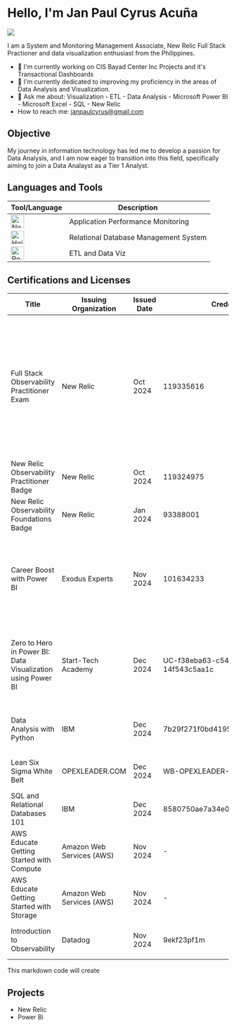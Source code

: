 # Hello, I'm Jan Paul Cyrus Acuña
<a href="https://www.linkedin.com/in/jan-paul-cyrus-acuna"><img src="https://img.shields.io/badge/-LinkedIn-0072b1?&style=for-the-badge&logo=linkedin&logoColor=white" /></a>

I am a System and Monitoring Management Associate, New Relic Full Stack Practioner and data visualization enthusiast from the Philippines.

* 🔭 I'm currently working on CIS Bayad Center Inc Projects and it's Transactional Dashboards
* 🌱 I'm currently dedicated to improving my proficiency in the areas of Data Analysis and Visualization.
* 🧐 Ask me about: Visualization - ETL - Data Analysis - Microsoft Power BI - Microsoft Excel - SQL - New Relic
* How to reach me: janpaulcyrus@gmail.com

## Objective

My journey in information technology has led me to develop a passion for Data Analysis, and I am now eager to transition into this field, specifically aiming to join a Data Analayst as a Tier 1 Analyst.


## Languages and Tools
| Tool/Language | Description |
|---|---|
| <a href="https://newrelic.com/"><img src="https://encrypted-tbn0.gstatic.com/images?q=tbn:ANd9GcT_KdVtHEEjQBoW8_umupCs5EmG8GIYVyk1-Q&s/" alt="New Relic" width="30"></a> | Application Performance Monitoring |
| <a href="https://www.heidisql.com/"><img src="https://upload.wikimedia.org/wikipedia/commons/3/32/HeidiSQL_logo_image.png" alt="HeidiSQL" width="30"></a> | Relational Database Management System |
| <a href="https://www.microsoft.com/en-us/power-platform/products/power-bi"><img src="https://1000logos.net/wp-content/uploads/2022/12/Power-BI-Logo-2013.png" alt="Power BI" width="30"></a> | ETL and Data Viz |



## Certifications and Licenses

| Title | Issuing Organization | Issued Date | Credential ID | Skills | URL |
|---|---|---|---|---|---|
| Full Stack Observability Practitioner Exam | New Relic | Oct 2024 | 119335616 | Telemetry · New Relic APM · Server Monitoring · System Monitoring · Performance Dashboards · Data Analysis · Application Monitoring · Dashboard Metrics · Dashboards · NRQL | [Full Stack Observability Practitioner Exam](https://credentials.newrelic.com/49acd205-ef3c-4ec0-bc8c-927ab355b038#acc.phUyZxso) | Full Stack Observability Practitioner Exam Certificate.png |
| New Relic Observability Practitioner Badge | New Relic | Oct 2024 | 119324975 | Telemetry · Application Monitoring · Dashboards | [New Relic Observability Practitioner Badge](https://credentials.newrelic.com/21c1065f-cc06-4860-be12-19d67b5aa351#acc.2XsPTmGn)| - |
| New Relic Observability Foundations Badge | New Relic | Jan 2024 | 93388001 | Telemetry · Application Monitoring · Dashboards |  [New Relic Observability Foundations Badge](https://credentials.newrelic.com/21c1065f-cc06-4860-be12-19d67b5aa351#acc.2XsPTmGn) | - |
| Career Boost with Power BI | Exodus Experts | Nov 2024 | 101634233 | Power BI · ETL · Data Modeling · Microsoft Power BI · Publishing · Data Analysis · DAX · Data Visualization | - |
| Zero to Hero in Power BI: Data Visualization using Power BI | Start-Tech Academy | Dec 2024 | UC-f38eba63-c54d-4395-b4ba-14f543c5aa1c | Data Analysis · Data Visualization · Data Modeling · Data Preparation · DAX | [[Zero to Hero in Power BI: Data Visualization using Power BI](link to credential)](https://www.udemy.com/certificate/UC-f38eba63-c54d-4395-b4ba-14f543c5aa1c/) |
| Data Analysis with Python | IBM | Dec 2024 | 7b29f271f0bd4195938ebba3c7a2d097 | Data Analysis · Pandas · NumPy · Basic Python | [Data Analysis with Python](https://courses.ibmdeveloper.skillsnetwork.site/certificates/7b29f271f0bd4195938ebba3c7a2d097)|
| Lean Six Sigma White Belt | OPEXLEADER.COM | Dec 2024 | WB-OPEXLEADER-E-1062 | Lean Six Sigma · Continuous Improvement | - |
| SQL and Relational Databases 101 | IBM | Dec 2024 | 8580750ae7a34e0aa06171d950dce407 | SQL · Relational Databases | [[SQL and Relational Databases 101](link to credential](https://courses.ibmdeveloper.skillsnetwork.site/certificates/8580750ae7a34e0aa06171d950dce407)) |
| AWS Educate Getting Started with Compute | Amazon Web Services (AWS) | Nov 2024 | - | - | https://www.credly.com/badges/8db96640-06ef-4eb1-889a-b8acc15e4dd5/public_url |
| AWS Educate Getting Started with Storage | Amazon Web Services (AWS) | Nov 2024 | - | - | https://www.credly.com/badges/8db96640-06ef-4eb1-889a-b8acc15e4dd5/public_url |
| Introduction to Observability | Datadog | Nov 2024 | 9ekf23pf1m | Datadog · Traces · Logs · Metrics | [Introduction to Observability ](https://learn.datadoghq.com/certificates/9ekf23pf1m)|



This markdown code will create
## Projects
- New Relic
- Power Bi
